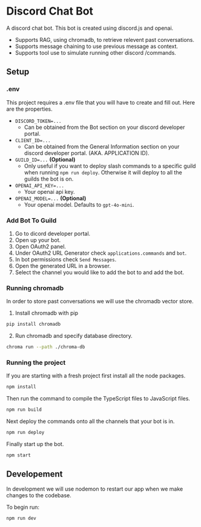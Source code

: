 # Discord Chat Bot

A discord chat bot. This bot is created using discord.js and openai.
- Supports RAG, using chromadb, to retrieve relevent past conversations.
- Supports message chaining to use previous message as context.
- Supports tool use to simulate running other discord /commands.


## Setup


### .env

This project requires a .env file that you will have to create and fill out. Here are the properties.
- `DISCORD_TOKEN=...`
    - Can be obtained from the Bot section on your discord developer portal.
- `CLIENT_ID=...`
    - Can be obtained from the General Information section on your discord developer portal. (AKA. APPLICATION ID).
- `GUILD_ID=...` **(Optional)**
    -  Only useful if you want to deploy slash commands to a specific guild when running `npm run deploy`. Otherwise it will deploy to all the guilds the bot is on. 
- `OPENAI_API_KEY=...`
    - Your openai api key.
- `OPENAI_MODEL=...` **(Optional)**
    - Your openai model. Defaults to `gpt-4o-mini`.

### Add Bot To Guild
1. Go to dicord developer portal.
2. Open up your bot.
3. Open OAuth2 panel.
4. Under OAuth2 URL Generator check `applications.commands` and `bot`.
5. In bot permissions check `Send Messages`.
6. Open the generated URL in a browser.
7. Select the channel you would like to add the bot to and add the bot.

### Running chromadb
In order to store past conversations we will use the chromadb vector store.

1. Install chromadb with pip
```bash
pip install chromadb
```
2. Run chromadb and specify database directory.
```bash
chroma run --path ./chroma-db
```

### Running the project

If you are starting with a fresh project first install all the node packages.
```bash
npm install
```

Then run the command to compile the TypeScript files to JavaScript files. 
```bash
npm run build
```

Next deploy the commands onto all the channels that your bot is in.
```bash
npm run deploy
```

Finally start up the bot.
```bash
npm start
```

## Developement
In development we will use nodemon to restart our app when we make changes to the codebase.

To begin run:
```bash
npm run dev
```